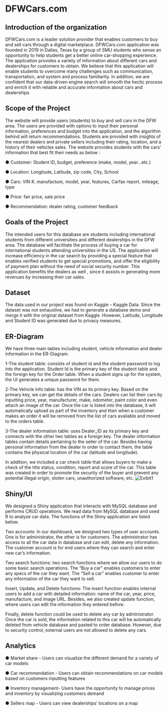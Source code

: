 # DFWCars.com
## Introduction of the organization 
DFWCars.com is a leader solution provider that enables customers to buy and sell cars through a digital marketplace. DFWCars.com application was founded in 2019 in Dallas, Texas by a group of SMU students who sense an opportunity to help students get a better online car-shopping experience. The application provides a variety of information about different cars and dealerships for customers to obtain. We believe that this application will  enable students to overcome many challenges such as communication, transportation, and system and process familiarity. In addition, we are confident that our data-driven engine search will smooth the hectic process and enrich it with reliable and accurate information about cars and dealerships
## Scope of the Project 
The website will provide users (students) to buy and sell cars in the DFW area. The users are provided with options to input their personal information, preferences and budget into the application, and the algorithm behind will return recommendations. Students are provided with insights of the nearest dealers and private sellers including their rating, location, and a history of their vehicles sales.  The website provides students with the cars’ information that best fit their needs as below : 

● Customer: Student ID, budget, preference (make, model, year...etc.)  

● Location: Longitude, Latitude, zip code, City, School   

● Cars: VIN #, manufacture, model, year, features, Carfax report, mileage, type   

● Price: fair price, sale price  

● Recommendation: dealer rating, customer feedback  


## Goals of the Project 
The intended users for this database are students including international students from different universities  and different dealerships in the DFW area. The database will facilitate the process of buying a car for international students attending universities in the US. The application will increase efficiency in the car search by providing a special feature that enables verified students to get special promotions, and offer the eligibility of payment plan without the need of social security number.  This application benefits the dealers as well , since it assists in generating more revenues by increasing their car sales.

## Dataset 
The data used in our project was found on Kaggle – Kaggle Data. Since the dataset was not exhaustive, we had to generate a database demo and merge it with the original dataset from Kaggle. However,  Latitude, Longitude and Student ID was generated due to privacy measures. 

## ER-Diagram 
We have three main tables including student, vehicle information and dealer information in the ER-Diagram.

1-The student table: consists of student id and the student password to log into the application. Student Id is the primary key of the student table and the foreign key for the Order table. When a student signs up for the system, the UI generates a unique password for them. 

2-The Vehicle Info table:  has the VIN as its primary key. Based on the primary key, we can get the details of the cars. Dealers can list their cars by inputting price, year, manufacturer, make, odometer, paint color and even attach an image of the car. Once the car is listed into the database, it will automatically upload as part of the inventory and then when a customer makes an order it will be removed from the list of cars available and moved to the orders table. 

3-The dealer information table: uses Dealer_ID as its primary key and connects with the other two tables as a foreign key. The dealer information tables contain details pertaining to the seller of the car. Besides having personal information from the dealer in order to contact them, the table contains the physical location of the car (latitude and longitude). 

In addition, we included a car check table that allows buyers to make a check of the title status, condition, report and score of the car. This table was created in order to promote the security of the buyer and prevent any potential illegal origin, stolen cars, unauthorized software, etc. 
![Exibit1](https://user-images.githubusercontent.com/65084653/81484469-42215e00-920b-11ea-89e9-fa5eb29b637c.PNG)


## Shiny/UI 
We designed a Shiny application that interacts with MySQL database and performs CRUD operations. We read data from MySQL database and used R to analyze car data. The functions of the Shiny application are listed below. 

Two accounts: In our dashboard, we designed two types of user accounts. One is for administrator, the other is for customers. The administrator has access to all the car data in database and can edit, delete any information. The customer account is for end users where they can search and enter new car’s information.  

Two search functions: two search functions where we allow our users to do some basic search operations. The “Buy a car” enables customers to enter any specs of the car they want. The “Sell a car” enables customer to enter any information of the car they want to sell.  

Insert, Update, and Delete functions: The insert function enables internal users to add a car with detailed information: name of the car, year, price, manufacture, and image URL. Besides, we also created update function, where users can edit the information they entered before. 

Finally, delete function could be used to delete any car by administrator. Once the car is sold, the information related to this car will be automatically deleted from vehicle database and pasted to order database. However, due to security control, external users are not allowed to delete any cars. 

## Analytics 
● Market share - Users can visualize the different demand for a variety of car models  

● Car recommendation  - Users can obtain recommendations on car models based on customers inputting features  

● Inventory management- Users have the opportunity to manage prices and inventory by visualizing customers demand  

● Sellers map - Users can view dealerships’ locations on a map
